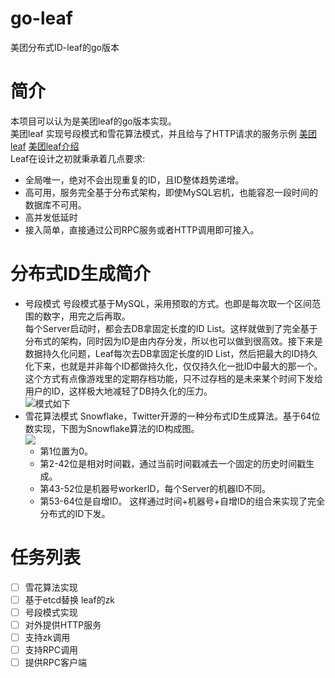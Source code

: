 # go-leaf
美团分布式ID-leaf的go版本

# 简介
本项目可以认为是美团leaf的go版本实现。  
美团leaf 实现号段模式和雪花算法模式，并且给与了HTTP请求的服务示例
[美团leaf](https://github.com/Meituan-Dianping/Leaf)
[美团leaf介绍](https://tech.meituan.com/2019/03/07/open-source-project-leaf.html)  
Leaf在设计之初就秉承着几点要求:
  * 全局唯一，绝对不会出现重复的ID，且ID整体趋势递增。
  * 高可用，服务完全基于分布式架构，即使MySQL宕机，也能容忍一段时间的数据库不可用。
  * 高并发低延时
  * 接入简单，直接通过公司RPC服务或者HTTP调用即可接入。
# 分布式ID生成简介
* 号段模式
  号段模式基于MySQL，采用预取的方式。也即是每次取一个区间范围的数字，用完之后再取。  
  每个Server启动时，都会去DB拿固定长度的ID List。这样就做到了完全基于分布式的架构，同时因为ID是由内存分发，所以也可以做到很高效。接下来是数据持久化问题，Leaf每次去DB拿固定长度的ID List，然后把最大的ID持久化下来，也就是并非每个ID都做持久化，仅仅持久化一批ID中最大的那一个。这个方式有点像游戏里的定期存档功能，只不过存档的是未来某个时间下发给用户的ID，这样极大地减轻了DB持久化的压力。  
  ![模式如下](https://p1.meituan.net/travelcube/210ca1564c70b228ed46f3b33c9bb9b161120.png)
* 雪花算法模式
  Snowflake，Twitter开源的一种分布式ID生成算法。基于64位数实现，下图为Snowflake算法的ID构成图。  
  ![](https://p0.meituan.net/travelcube/96034f8fa0f2cb14c21844a4fa12f50441574.png)
  * 第1位置为0。
  * 第2-42位是相对时间戳，通过当前时间戳减去一个固定的历史时间戳生成。
  * 第43-52位是机器号workerID，每个Server的机器ID不同。
  * 第53-64位是自增ID。
  这样通过时间+机器号+自增ID的组合来实现了完全分布式的ID下发。

# 任务列表
- [ ] 雪花算法实现
- [ ] 基于etcd替换 leaf的zk
- [ ] 号段模式实现
- [ ] 对外提供HTTP服务
- [ ] 支持zk调用
- [ ] 支持RPC调用
- [ ] 提供RPC客户端
